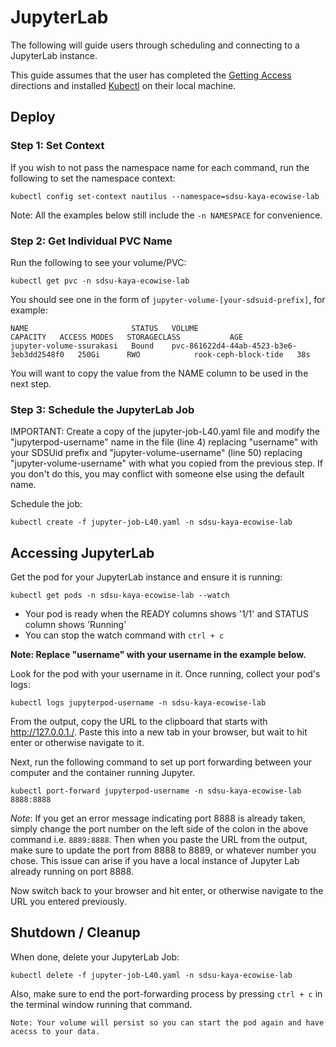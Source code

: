 # JupyterLab
The following will guide users through scheduling and connecting to a JupyterLab instance.

This guide assumes that the user has completed the [Getting Access](https://sdsu-research-ci.github.io/softwarefactory/gettingaccess) directions and installed [Kubectl](https://kubernetes.io/docs/tasks/tools/#kubectl) on their local machine.

## Deploy

### Step 1: Set Context

If you wish to not pass the namespace name for each command, run the following to set the namespace context:

```
kubectl config set-context nautilus --namespace=sdsu-kaya-ecowise-lab
```

Note: All the examples below still include the `-n NAMESPACE` for convenience. 

### Step 2: Get Individual PVC Name
Run the following to see your volume/PVC:

```
kubectl get pvc -n sdsu-kaya-ecowise-lab
```

You should see one in the form of `jupyter-volume-[your-sdsuid-prefix]`, for example:

```
NAME                       STATUS   VOLUME                                     CAPACITY   ACCESS MODES   STORAGECLASS           AGE
jupyter-volume-ssurakasi   Bound    pvc-861622d4-44ab-4523-b3e6-3eb3dd2548f0   250Gi      RWO            rook-ceph-block-tide   38s
```

You will want to copy the value from the NAME column to be used in the next step.

### Step 3: Schedule the JupyterLab Job

IMPORTANT: Create a copy of the jupyter-job-L40.yaml file and modify the "jupyterpod-username" name in the file (line 4) replacing "username" with your SDSUid prefix and "jupyter-volume-username" (line 50) replacing "jupyter-volume-username" with what you copied from the previous step. If you don't do this, you may conflict with someone else using the default name.

Schedule the job:

```
kubectl create -f jupyter-job-L40.yaml -n sdsu-kaya-ecowise-lab
```

## Accessing JupyterLab

Get the pod for your JupyterLab instance and ensure it is running:

```
kubectl get pods -n sdsu-kaya-ecowise-lab --watch
```
- Your pod is ready when the READY columns shows '1/1' and STATUS column shows 'Running'
- You can stop the watch command with `ctrl + c`

**Note: Replace "username" with your username in the example below.**

Look for the pod with your username in it. Once running, collect your pod's logs:

```
kubectl logs jupyterpod-username -n sdsu-kaya-ecowise-lab
```

From the output, copy the URL to the clipboard that starts with http://127.0.0.1./. Paste this into a new tab in your browser, but wait to hit enter or otherwise navigate to it.

Next, run the following command to set up port forwarding between your computer and the container running Jupyter.

```
kubectl port-forward jupyterpod-username -n sdsu-kaya-ecowise-lab 8888:8888
```

*Note*: If you get an error message indicating port 8888 is already taken, simply change the port number on the left side of the colon in the above command i.e. `8889:8888`.
Then when you paste the URL from the output, make sure to update the port from 8888 to 8889, or whatever number you chose.
This issue can arise if you have a local instance of Jupyter Lab already running on port 8888.

Now switch back to your browser and hit enter, or otherwise navigate to the URL you entered previously.

## Shutdown / Cleanup

When done, delete your JupyterLab Job:

```
kubectl delete -f jupyter-job-L40.yaml -n sdsu-kaya-ecowise-lab
```

Also, make sure to end the port-forwarding process by pressing `ctrl + c` in the terminal window running that command.

`Note: Your volume will persist so you can start the pod again and have acecss to your data.`
